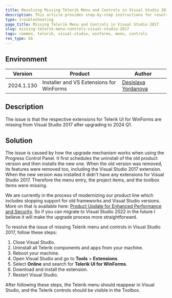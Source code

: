 ```yaml
---
title: Resolving Missing Telerik Menu and Controls in Visual Studio 2017
description: This article provides step-by-step instructions for resolving the issue of missing Telerik menu and controls in Visual Studio 2017 after a recent update.
type: troubleshooting
page_title: Missing Telerik Menu and Controls in Visual Studio 2017
slug: missing-telerik-menu-controls-visual-studio-2017
tags: common, telerik, visual-studio, winforms, menu, controls
res_type: kb
---
```


## Environment
| Version | Product | Author | 
| --- | --- | ---- | 
| 2024.1.130| Installer and VS Extensions for WinForms|[Desislava Yordanova](https://www.telerik.com/blogs/author/desislava-yordanova)| 

## Description
The issue is that the respective extensions for Telerik UI for WinForms are missing from Visual Studio 2017 after upgrading to 2024 Q1. 

## Solution
The issue is caused by how the upgrade mechanism works when using the Progress Control Panel. It first schedules the uninstall of the old product version and then installs the new one. When the old version was removed, its features were removed too, including the Visual Studio 2017 extension. When the new version was installed it didn't have any extensions for Visual Studio 2017. Therefore the menu entry, the project items, and the toolbox items were missing. 

We are currently in the process of modernizing our product line which includes stopping support for old frameworks and Visual Studio versions. More on that is available here: [Product Update for Enhanced Performance and Security](https://www.telerik.com/blogs/embracing-future-product-update-enhanced-performance-and-security). So if you can migrate to Visual Studio 2022 in the future I believe it will make the upgrade process more straightforward.

To resolve the issue of missing Telerik menu and controls in Visual Studio 2017, follow these steps:

1. Close Visual Studio.
2. Uninstall all Telerik components and apps from your machine.
3. Reboot your machine.
4. Open Visual Studio and go to **Tools** > **Extensions**.
5. Select **Online** and search for **Telerik UI for WinForms**.
6. Download and install the extension.
7. Restart Visual Studio.

After following these steps, the Telerik menu should reappear in Visual Studio, and the Telerik controls should be visible in the Toolbox.

